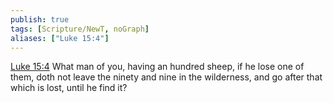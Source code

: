 ```yaml
---
publish: true
tags: [Scripture/NewT, noGraph]
aliases: ["Luke 15:4"]
---
```

[Luke 15:4](https://churchofjesuschrist.org/study/scriptures/nt/luke/15?lang=eng&id=p4#p4) What man of you, having an hundred sheep, if he lose one of them, doth not leave the ninety and nine in the wilderness, and go after that which is lost, until he find it?
